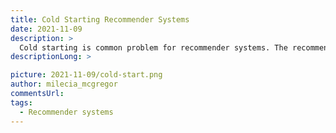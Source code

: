 ```yaml
---
title: Cold Starting Recommender Systems
date: 2021-11-09
description: >
  Cold starting is common problem for recommender systems. The recommender
descriptionLong: >

picture: 2021-11-09/cold-start.png
author: milecia_mcgregor
commentsUrl:
tags:
  - Recommender systems
---
```

